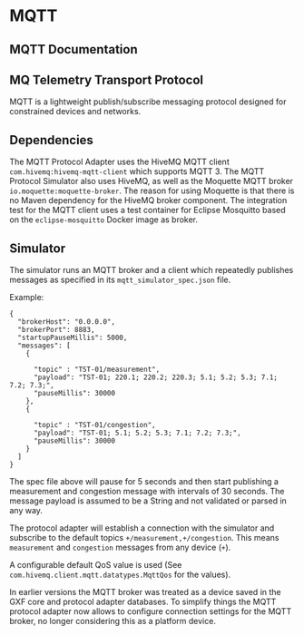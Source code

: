 <!--
SPDX-FileCopyrightText: Contributors to the GXF project

SPDX-License-Identifier: Apache-2.0
-->

# MQTT

## MQTT Documentation

## MQ Telemetry Transport Protocol

MQTT is a lightweight publish/subscribe messaging protocol designed for constrained devices and networks.

## Dependencies

The MQTT Protocol Adapter uses the HiveMQ MQTT client `com.hivemq:hivemq-mqtt-client` which supports MQTT 3. The MQTT Protocol Simulator also uses HiveMQ, as well as the Moquette MQTT broker `io.moquette:moquette-broker`. The reason for using Moquette is that there is no Maven dependency for the HiveMQ broker component.
The integration test for the MQTT client uses a test container for Eclipse Mosquitto based on the
`eclipse-mosquitto` Docker image as broker.

## Simulator

The simulator runs an MQTT broker and a client which repeatedly publishes messages as specified in its `mqtt_simulator_spec.json` file.

Example:

```text
{
  "brokerHost": "0.0.0.0",
  "brokerPort": 8883,
  "startupPauseMillis": 5000,
  "messages": [
    {

      "topic" : "TST-01/measurement",
      "payload": "TST-01; 220.1; 220.2; 220.3; 5.1; 5.2; 5.3; 7.1; 7.2; 7.3;",
      "pauseMillis": 30000
    },
    {

      "topic" : "TST-01/congestion",
      "payload": "TST-01; 5.1; 5.2; 5.3; 7.1; 7.2; 7.3;",
      "pauseMillis": 30000
    }
  ]
}
```

The spec file above will pause for 5 seconds and then start publishing a measurement and congestion message with intervals of 30 seconds. The message payload is assumed to be a String and not validated or parsed in any way.

The protocol adapter will establish a connection with the simulator and subscribe to the default topics `+/measurement,+/congestion`. This means `measurement` and `congestion` messages from any device \(`+`\).

A configurable default QoS value is used \(See `com.hivemq.client.mqtt.datatypes.MqttQos` for the values\).

In earlier versions the MQTT broker was treated as a device saved in the GXF core and protocol
adapter databases. To simplify things the MQTT protocol adapter now allows to configure connection
settings for the MQTT broker, no longer considering this as a platform device.

